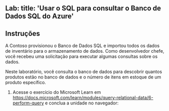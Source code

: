 Lab:
    title: 'Usar o SQL para consultar o Banco de Dados SQL do Azure'
---

## Instruções
A Contoso provisionou o Banco de Dados SQL e importou todos os dados de inventário para o armazenamento de dados. Como desenvolvedor chefe, você recebeu uma solicitação para executar algumas consultas sobre os dados.

Neste laboratório, você consulta o banco de dados para descobrir quantos produtos estão no banco de dados e o número de itens em estoque de um produto específico.

1.	Acesse o exercício do Microsoft Learn em https://docs.microsoft.com/learn/modules/query-relational-data/6-perform-query e conclua a unidade no navegador: 

